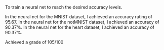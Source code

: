 To train a neural net to reach the desired accuracy levels.

In the neural net for the MNIST dataset, I achieved an accuracy rating of 95.67.
In the neural net for the notMNIST dataset, I achieved an accuracy of 90.37%.
In the neural net for the heart dataset, I achieved an accuracy of 90.37%.

Achieved a grade of 105/100
